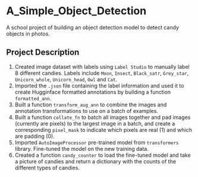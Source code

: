 # A_Simple_Object_Detection
A school project of building an object detection model to detect candy objects in photos.

## Project Description
1. Created image dataset with labels using `Label Studio` to manually label 8 different candies. Labels include `Moon`, `Insect`, `Black_satr`, `Grey_star`, `Unicorn_whole`, `Unicorn_head`, `Owl` and `Cat`.
2. Imported the `.json` file containing the label information and used it to create Hugginface formatted annotations by building a function `formatted_ann`.
3. Built a function `transform_aug_ann` to combine the images and annotation transformations to use on a batch of examples.
4. Built a function `collate_fn` to batch all images together and pad images (currently are pixels) to the largest image in a batch, and create a corresponding `pixel_mask` to indicate which pixels are real (1) and which are padding (0).
5. Imported `AutoImageProcessor` pre-trained model from `transformers` library. Fine-tuned the model on the new training data.
6. Created a function `candy_counter` to load the fine-tuned model and take a picture of candies and return a dictionary with the counts of the different types of candies.
